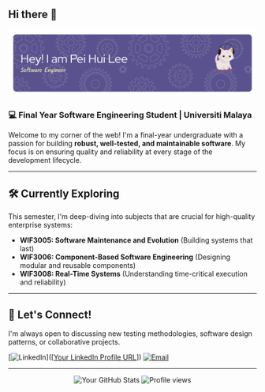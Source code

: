## Hi there 👋
![Header](./github-header-banner.png)

### 💻 Final Year Software Engineering Student | Universiti Malaya

Welcome to my corner of the web! I'm a final-year undergraduate with a passion for building **robust, well-tested, and maintainable software**. My focus is on ensuring quality and reliability at every stage of the development lifecycle.

---

## 🛠️ Currently Exploring
This semester, I'm deep-diving into subjects that are crucial for high-quality enterprise systems:
* **WIF3005: Software Maintenance and Evolution** (Building systems that last)
* **WIF3006: Component-Based Software Engineering** (Designing modular and reusable components)
* **WIF3008: Real-Time Systems** (Understanding time-critical execution and reliability)

---

## 🚀 Let's Connect!

I'm always open to discussing new testing methodologies, software design patterns, or collaborative projects.

[![LinkedIn](https://img.shields.io/badge/LinkedIn-0077B5?style=for-the-badge&logo=linkedin&logoColor=white)]([[Your LinkedIn Profile URL](https://www.linkedin.com/in/lee-pei-hui/)])
[![Email](https://img.shields.io/badge/Email-D14836?style=for-the-badge&logo=gmail&logoColor=white)](mailto:[leepeihui.lph@gmail.com])

---

<p align="center">
    <img src="https://github-readme-stats.vercel.app/api?username=[PeiHui369]&show_icons=true&theme=vue-dark&hide_title=true" alt="Your GitHub Stats" />
    <img src="https://komarev.com/ghpvc/?username=[PeiHui369]&color=blue" alt="Profile views" />
</p>


